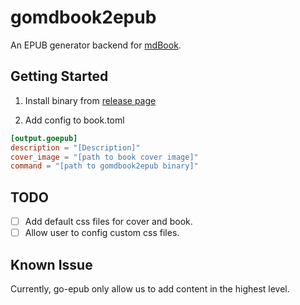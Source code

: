 # gomdbook2epub

An EPUB generator backend for [mdBook](https://github.com/rust-lang/mdBook).

## Getting Started

1. Install binary from [release page](https://github.com/mudream4869/gomdbook2epub/releases)

2. Add config to book.toml

```toml
[output.goepub]
description = "[Description]"
cover_image = "[path to book cover image]"
command = "[path to gomdbook2epub binary]"
```

## TODO

- [ ] Add default css files for cover and book.
- [ ] Allow user to config custom css files.

## Known Issue

Currently, go-epub only allow us to add content in the highest level.
